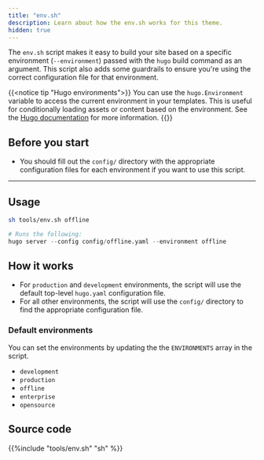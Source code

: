 ```yaml
---
title: "env.sh"
description: Learn about how the env.sh works for this theme. 
hidden: true
---
```


The `env.sh` script makes it easy to build your site based on a specific environment (`--environment`) passed with the `hugo` build command as an argument. This script also adds some guardrails to ensure you're using the correct configuration file for that environment.

{{<notice tip "Hugo environments">}}
You can use the `hugo.Environment` variable to access the current environment in your templates. This is useful for conditionally loading assets or content based on the environment. See the [Hugo documentation](https://gohugo.io/functions/hugo/environment/) for more information.
{{</notice>}}

## Before you start 

- You should fill out the `config/` directory with the appropriate configuration files for each environment if you want to use this script.


---

## Usage

```bash
sh tools/env.sh offline
```
```s
# Runs the following:
hugo server --config config/offline.yaml --environment offline
```

## How it works

- For `production` and `development` environments, the script will use the default top-level `hugo.yaml` configuration file.
- For all other environments, the script will use the `config/` directory to find the appropriate configuration file.

### Default environments

You can set the environments by updating the the `ENVIRONMENTS` array in the script. 

- `development`
- `production`
- `offline`
- `enterprise`
- `opensource`


## Source code 

{{%include "tools/env.sh" "sh" %}}